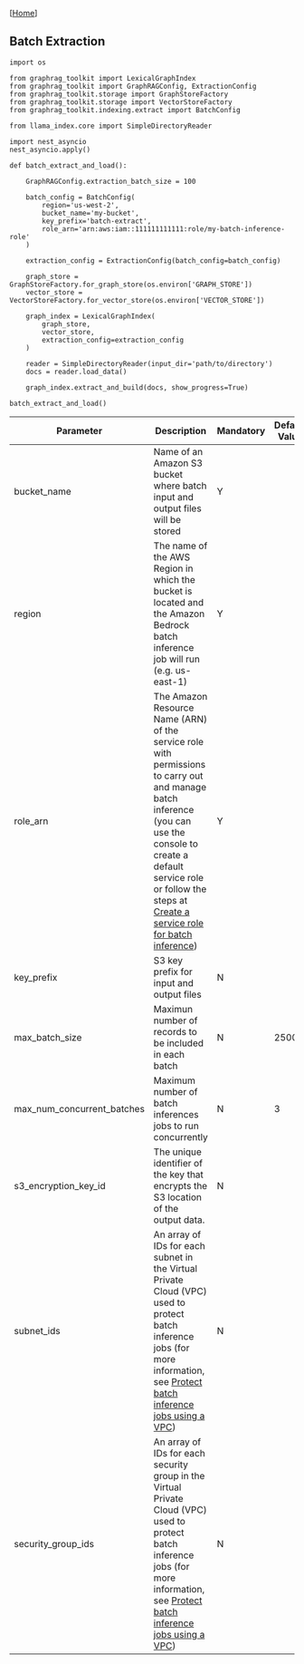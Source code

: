 
[[Home](./)]

## Batch Extraction

```
import os

from graphrag_toolkit import LexicalGraphIndex
from graphrag_toolkit import GraphRAGConfig, ExtractionConfig
from graphrag_toolkit.storage import GraphStoreFactory
from graphrag_toolkit.storage import VectorStoreFactory
from graphrag_toolkit.indexing.extract import BatchConfig

from llama_index.core import SimpleDirectoryReader

import nest_asyncio
nest_asyncio.apply()
    
def batch_extract_and_load():
    
    GraphRAGConfig.extraction_batch_size = 100

    batch_config = BatchConfig(
        region='us-west-2',
        bucket_name='my-bucket',
        key_prefix='batch-extract',
        role_arn='arn:aws:iam::111111111111:role/my-batch-inference-role'
    )

    extraction_config = ExtractionConfig(batch_config=batch_config)

    graph_store = GraphStoreFactory.for_graph_store(os.environ['GRAPH_STORE'])
    vector_store = VectorStoreFactory.for_vector_store(os.environ['VECTOR_STORE'])

    graph_index = LexicalGraphIndex(
        graph_store, 
        vector_store,
        extraction_config=extraction_config
    )

    reader = SimpleDirectoryReader(input_dir='path/to/directory')
    docs = reader.load_data()

    graph_index.extract_and_build(docs, show_progress=True)
    
batch_extract_and_load()
```

| Parameter  | Description | Mandatory | Default Value |
| ------------- | ------------- | ------------- | ------------- |
| bucket_name | Name of an Amazon S3 bucket where batch input and output files will be stored | Y | |
| region | The name of the AWS Region in which the bucket is located and the Amazon Bedrock batch inference job will run (e.g. us-east-1) | Y | |
| role_arn | The Amazon Resource Name (ARN) of the service role with permissions to carry out and manage batch inference (you can use the console to create a default service role or follow the steps at [Create a service role for batch inference](https://docs.aws.amazon.com/bedrock/latest/userguide/batch-iam-sr.html)) | Y | |
| key_prefix | S3 key prefix for input and output files | N | |
| max_batch_size | Maximun number of records to be included in each batch | N | 25000 |
| max_num_concurrent_batches | Maximum number of batch inferences jobs to run concurrently | N | 3 |
| s3_encryption_key_id | The unique identifier of the key that encrypts the S3 location of the output data. | N | |
| subnet_ids | An array of IDs for each subnet in the Virtual Private Cloud (VPC) used to protect batch inference jobs (for more information, see [Protect batch inference jobs using a VPC](https://docs.aws.amazon.com/bedrock/latest/userguide/batch-vpc))| N | |
| security_group_ids | An array of IDs for each security group in the Virtual Private Cloud (VPC) used to protect batch inference jobs (for more information, see [Protect batch inference jobs using a VPC](https://docs.aws.amazon.com/bedrock/latest/userguide/batch-vpc))| N | |